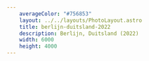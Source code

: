 ```yaml
---
    averageColor: "#756853"
    layout: ../../layouts/PhotoLayout.astro
    title: berlijn-duitsland-2022
    description: Berlijn, Duitsland (2022)
    width: 6000
    height: 4000
---
```

